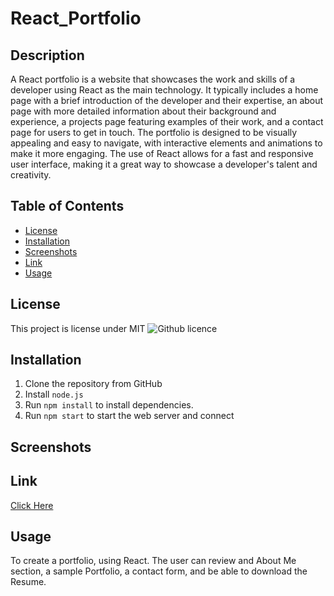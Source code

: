 # React_Portfolio



## Description 

A React portfolio is a website that showcases the work and skills of a developer using React as the main technology. It typically includes a home page with a brief introduction of the developer and their expertise, an about page with more detailed information about their background and experience, a projects page featuring examples of their work, and a contact page for users to get in touch. The portfolio is designed to be visually appealing and easy to navigate, with interactive elements and animations to make it more engaging. The use of React allows for a fast and responsive user interface, making it a great way to showcase a developer's talent and creativity.


## Table of Contents
* [License](#license)
* [Installation](#installation)
* [Screenshots](#screenshots)
* [Link](#link)
* [Usage](#usage)

## License 
This project is license under MIT ![Github licence](http://img.shields.io/badge/license-MIT-blue.svg)


## Installation 

1. Clone the repository from GitHub
1. Install `node.js`
1. Run `npm install` to install dependencies. 
1. Run `npm start` to start the web server and connect


## Screenshots 






## Link 
<a href="https://github.com/ch4r1i3/React_Portfolio.git">Click Here</a>

## Usage 

To create a portfolio, using React. The user can review and About Me section, a sample Portfolio, a contact form, and be able to download the Resume.
